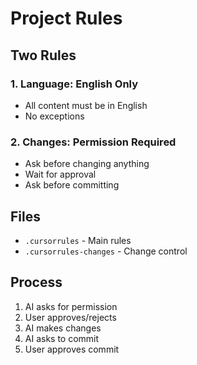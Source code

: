 # Project Rules

## Two Rules

### 1. Language: English Only
- All content must be in English
- No exceptions

### 2. Changes: Permission Required
- Ask before changing anything
- Wait for approval
- Ask before committing

## Files
- `.cursorrules` - Main rules
- `.cursorrules-changes` - Change control

## Process
1. AI asks for permission
2. User approves/rejects
3. AI makes changes
4. AI asks to commit
5. User approves commit

